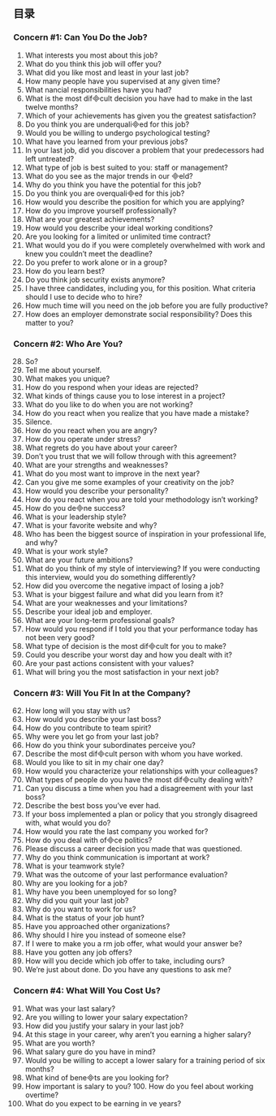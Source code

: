 ## 目录
### Concern #1: Can You Do the Job?
1. What interests you most about this job? 
2. What do you think this job will offer you? 
3. What did you like most and least in your last job? 
4. How many people have you supervised at any given time?
5. What nancial responsibilities have you had? 
6. What is the most difcult decision you have had to make in the last twelve months? 
7. Which of your achievements has given you the greatest satisfaction?
8. Do you think you are underqualied for this job?
9. Would you be willing to undergo psychological testing? 
10. What have you learned from your previous jobs? 
11. In your last job, did you discover a problem that your predecessors had left untreated? 
12. What type of job is best suited to you: staff or management?
13. What do you see as the major trends in our eld?
14. Why do you think you have the potential for this job?
15. Do you think you are overqualied for this job?
16. How would you describe the position for which you are applying? 
17. How do you improve yourself professionally? 
18. What are your greatest achievements? 
19. How would you describe your ideal working conditions? 
20. Are you looking for a limited or unlimited time contract? 
21. What would you do if you were completely overwhelmed with work and knew you couldn’t meet the deadline? 
22. Do you prefer to work alone or in a group? 
23. How do you learn best? 
24. Do you think job security exists anymore? 
25. I have three candidates, including you, for this position. What criteria should I use to decide who to hire? 
26. How much time will you need on the job before you are fully productive? 
27. How does an employer demonstrate social responsibility? Does this matter to you?

### Concern #2: Who Are You?
28. So? 
29. Tell me about yourself. 
30. What makes you unique? 
31. How do you respond when your ideas are rejected? 
32. What kinds of things cause you to lose interest in a project? 
33. What do you like to do when you are not working?
34. How do you react when you realize that you have made a mistake? 
35. Silence.
36. How do you react when you are angry? 
37. How do you operate under stress? 
38. What regrets do you have about your career? 
39. Don’t you trust that we will follow through with this agreement? 
40. What are your strengths and weaknesses? 
41. What do you most want to improve in the next year? 
42. Can you give me some examples of your creativity on the job? 
43. How would you describe your personality? 
44. How do you react when you are told your methodology isn’t working?
45. How do you dene success?
46. What is your leadership style? 
47. What is your favorite website and why? 
48. Who has been the biggest source of inspiration in your professional life, and why? 
49. What is your work style? 
50. What are your future ambitions? 
51. What do you think of my style of interviewing? If you were conducting this interview, would you do something differently? 
52. How did you overcome the negative impact of losing a job? 
53. What is your biggest failure and what did you learn from it? 
54. What are your weaknesses and your limitations?
55. Describe your ideal job and employer. 
56. What are your long-term professional goals? 
57. How would you respond if I told you that your performance today has not been very good?
58. What type of decision is the most difcult for you to make?
59. Could you describe your worst day and how you dealt with it? 
60. Are your past actions consistent with your values? 
61. What will bring you the most satisfaction in your next job?

### Concern #3: Will You Fit In at the Company?
62. How long will you stay with us? 
63. How would you describe your last boss? 
64. How do you contribute to team spirit? 
65. Why were you let go from your last job? 
66. How do you think your subordinates perceive you?
67. Describe the most difcult person with whom you have worked. 
68. Would you like to sit in my chair one day? 
69. How would you characterize your relationships with your colleagues?
70. What types of people do you have the most difculty dealing with? 
71. Can you discuss a time when you had a disagreement with  your last boss? 
72. Describe the best boss you’ve ever had. 
73. If your boss implemented a plan or policy that you strongly disagreed with, what would you do?
74. How would you rate the last company you worked for?
75. How do you deal with ofce politics?
76. Please discuss a career decision you made that was questioned. 
77. Why do you think communication is important at work? 
78. What is your teamwork style? 
79. What was the outcome of your last performance evaluation? 
80. Why are you looking for a job? 
81. Why have you been unemployed for so long? 
82. Why did you quit your last job? 
83. Why do you want to work for us? 
84. What is the status of your job hunt? 
85. Have you approached other organizations? 
86. Why should I hire you instead of someone else?
87. If I were to make you a rm job offer, what would your answer be? 
88. Have you gotten any job offers? 
89. How will you decide which job offer to take, including ours? 
90. We’re just about done. Do you have any questions to ask me?

### Concern #4: What Will You Cost Us?
91. What was your last salary? 
92. Are you willing to lower your salary expectation? 
93. How did you justify your salary in your last job? 
94. At this stage in your career, why aren’t you earning a higher salary? 
95. What are you worth?
96. What salary gure do you have in mind?
97. Would you be willing to accept a lower salary for a training period of six months?
98. What kind of benets are you looking for?
99. How important is salary to you? 100. How do you feel about working overtime?
101. What do you expect to be earning in ve years?